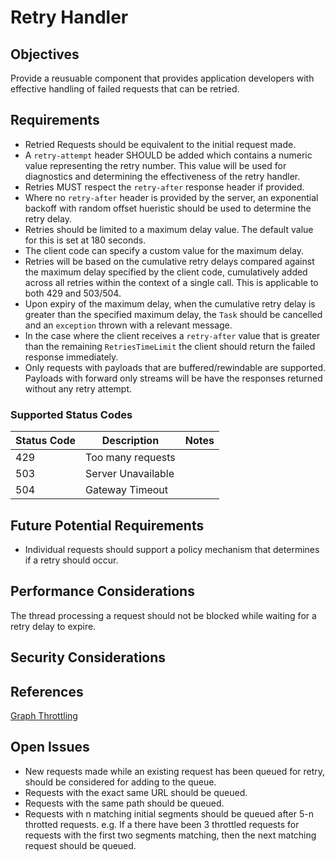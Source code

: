 # Retry Handler

## Objectives

Provide a reusuable component that provides application developers with effective handling of failed requests that can be retried.

## Requirements

- Retried Requests should be equivalent to the initial request made.
- A `retry-attempt` header SHOULD be added which contains a numeric value representing the retry number.  This value will be used for diagnostics and determining the effectiveness of the retry handler.
- Retries MUST respect the `retry-after` response header if provided.
- Where no `retry-after` header is provided by the server, an exponential backoff with random offset hueristic should be used to determine the retry delay.
- Retries should be limited to a maximum delay value. The default value for this is set at 180 seconds.
- The client code can specify a custom value for the maximum delay.
- Retries will be based on the cumulative retry delays compared against the maximum delay specified by the client code, cumulatively added across all retries within the context of a single call. This is applicable to both 429 and 503/504.
- Upon expiry of the maximum delay, when the cumulative retry delay is greater than the specified maximum delay, the `Task` should be cancelled and an `exception` thrown with a relevant message.
- In the case where the client receives a `retry-after` value that is greater than the remaining `RetriesTimeLimit` the client should return the failed response immediately.
- Only requests with payloads that are buffered/rewindable are supported.  Payloads with forward only streams will be have the responses returned without any retry attempt.

### Supported Status Codes

|Status Code | Description | Notes|
|--|--|--|
| 429 | Too many requests | |
| 503 | Server Unavailable |  |
| 504 | Gateway Timeout |  |

## Future Potential Requirements

- Individual requests should support a policy mechanism that determines if a retry should occur.

## Performance Considerations

The thread processing a request should not be blocked while waiting for a retry delay to expire.

## Security Considerations

## References

[Graph Throttling](https://developer.microsoft.com/en-us/graph/docs/concepts/throttling)

## Open Issues
- New requests made while an existing request has been queued for retry, should be considered for adding to the queue.  
- Requests with the exact same URL should be queued.
- Requests with the same path should be queued.
- Requests with n matching initial segments should be queued after 5-n throtted requests. e.g. If a there have been 3 throttled requests for requests with the first two segments matching, then the next matching request should be queued.  
